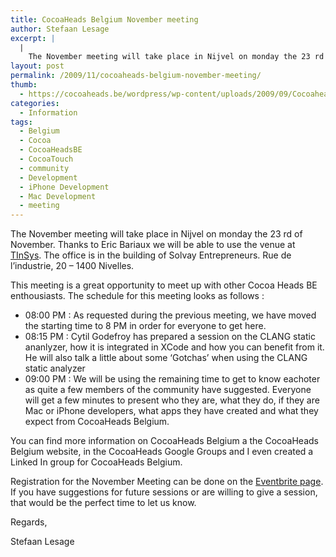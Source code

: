 ```yaml
---
title: CocoaHeads Belgium November meeting
author: Stefaan Lesage
excerpt: |
  |
    The November meeting will take place in Nijvel on monday the 23 rd of November.  Thanks to Eric Bariaux we will be able to use the venue at <a href="http://www.tinsys.com/fr/Main.html">TInSys</a>.  The office is in the building of Solvay Entrepreneurs. Rue de l'industrie, 20 - 1400 Nivelles.
layout: post
permalink: /2009/11/cocoaheads-belgium-november-meeting/
thumb:
  - https://cocoaheads.be/wordpress/wp-content/uploads/2009/09/CocoaheadsBE.png
categories:
  - Information
tags:
  - Belgium
  - Cocoa
  - CocoaHeadsBE
  - CocoaTouch
  - community
  - Development
  - iPhone Development
  - Mac Development
  - meeting
---
```

The November meeting will take place in Nijvel on monday the 23 rd of November. Thanks to Eric Bariaux we will be able to use the venue at [TInSys][1]. The office is in the building of Solvay Entrepreneurs. Rue de l&#8217;industrie, 20 &#8211; 1400 Nivelles. 

This meeting is a great opportunity to meet up with other Cocoa Heads BE enthousiasts. The schedule for this meeting looks as follows :

  * 08:00 PM : As requested during the previous meeting, we have moved the starting time to 8 PM in order for everyone to get here.
  * 08:15 PM : Cytil Godefroy has prepared a session on the CLANG static ananlyzer, how it is integrated in XCode and how you can benefit from it. He will also talk a little about some &#8216;Gotchas&#8217; when using the CLANG static analyzer
  * 09:00 PM : We will be using the remaining time to get to know eachoter as quite a few members of the community have suggested. Everyone will get a few minutes to present who they are, what they do, if they are Mac or iPhone developers, what apps they have created and what they expect from CocoaHeads Belgium.

You can find more information on CocoaHeads Belgium a the CocoaHeads Belgium website, in the CocoaHeads Google Groups and I even created a Linked In group for CocoaHeads Belgium.

Registration for the November Meeting can be done on the [Eventbrite page][2]. If you have suggestions for future sessions or are willing to give a session, that would be the perfect time to let us know. 

Regards, 

Stefaan Lesage

 [1]: http://www.tinsys.com/fr/Main.html
 [2]: http://www.eventbrite.com/event/491143022